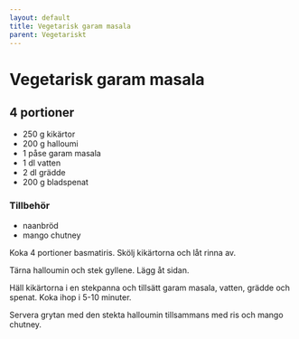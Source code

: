 ```yaml
---
layout: default
title: Vegetarisk garam masala
parent: Vegetariskt
---
```

# Vegetarisk garam masala

## 4 portioner


* 250 g kikärtor
* 200 g halloumi
* 1 påse garam masala
* 1 dl vatten
* 2 dl grädde
* 200 g bladspenat

### Tillbehör
* naanbröd
* mango chutney


Koka 4 portioner basmatiris. Skölj kikärtorna och låt rinna av.

Tärna halloumin och stek gyllene. Lägg åt sidan.

Häll kikärtorna i en stekpanna och tillsätt garam masala, vatten, grädde och spenat. Koka ihop i 5-10 minuter.

Servera grytan med den stekta halloumin tillsammans med ris och mango chutney.
